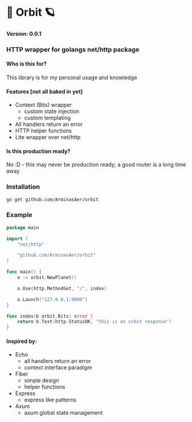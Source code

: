 # 💫 Orbit 🪐

#### Version: 0.0.1

### HTTP wrapper for golangs net/http package

#### Who is this for?

This library is for my personal usage and knowledge

#### Features [not all baked in yet]

- Context (Bits) wrapper
  - custom state injection
  - custom templating
- All handlers return an error
- HTTP helper functions
- Lite wrapper over net/http

#### Is this production ready?

No :D - this may never be production ready; a good router is a long time away

### Installation

```sh
go get github.com/ArminasAer/orbit
```

### Example

```go
package main

import (
	"net/http"

	"github.com/ArminasAer/orbit"
)

func main() {
	o := orbit.NewPlanet()

	o.Use(http.MethodGet, "/", index)

	o.Launch("127.0.0.1:9000")
}

func index(b orbit.Bits) error {
	return b.Text(http.StatusOK, "this is an orbit response")
}
```

#### Inspired by:

- Echo
  - all handlers return an error
  - context interface paradigm
- Fiber
  - simple design
  - helper functions
- Express
  - express like patterns
- Axum
  - axum global state management
